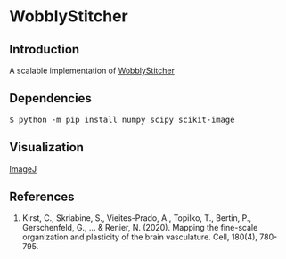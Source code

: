 <h1>WobblyStitcher</h1>

<h2>Introduction</h2> A scalable implementation of <a
href="https://christophkirst.github.io/ClearMap2Documentation/html/wobblystitcher.html#wobblystitcher">WobblyStitcher</a>

<h2>Dependencies</h1>
<pre>
$ python -m pip install numpy scipy scikit-image
</pre>


<h2>Visualization</h2>

<a href="https://imagej.nih.gov">ImageJ</a>


<h2>References</h2>

1. Kirst, C., Skriabine, S., Vieites-Prado, A., Topilko, T., Bertin,
P., Gerschenfeld, G., ... & Renier, N. (2020). Mapping the fine-scale
organization and plasticity of the brain vasculature. Cell, 180(4),
780-795.
